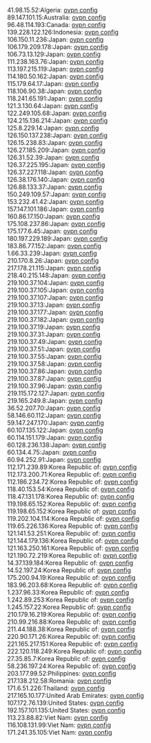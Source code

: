 41.98.15.52:Algeria: [ovpn config](vpn/41_98_15_52.ovpn)  
89.147.101.15:Australia: [ovpn config](vpn/89_147_101_15.ovpn)  
96.48.114.193:Canada: [ovpn config](vpn/96_48_114_193.ovpn)  
139.228.122.126:Indonesia: [ovpn config](vpn/139_228_122_126.ovpn)  
106.150.11.236:Japan: [ovpn config](vpn/106_150_11_236.ovpn)  
106.179.209.178:Japan: [ovpn config](vpn/106_179_209_178.ovpn)  
106.73.13.129:Japan: [ovpn config](vpn/106_73_13_129.ovpn)  
111.238.163.76:Japan: [ovpn config](vpn/111_238_163_76.ovpn)  
113.197.215.119:Japan: [ovpn config](vpn/113_197_215_119.ovpn)  
114.180.50.162:Japan: [ovpn config](vpn/114_180_50_162.ovpn)  
115.179.64.17:Japan: [ovpn config](vpn/115_179_64_17.ovpn)  
118.106.90.38:Japan: [ovpn config](vpn/118_106_90_38.ovpn)  
118.241.65.191:Japan: [ovpn config](vpn/118_241_65_191.ovpn)  
121.3.130.64:Japan: [ovpn config](vpn/121_3_130_64.ovpn)  
122.249.105.68:Japan: [ovpn config](vpn/122_249_105_68.ovpn)  
124.215.136.214:Japan: [ovpn config](vpn/124_215_136_214.ovpn)  
125.8.229.14:Japan: [ovpn config](vpn/125_8_229_14.ovpn)  
126.150.137.238:Japan: [ovpn config](vpn/126_150_137_238.ovpn)  
126.15.238.83:Japan: [ovpn config](vpn/126_15_238_83.ovpn)  
126.27.185.209:Japan: [ovpn config](vpn/126_27_185_209.ovpn)  
126.31.52.39:Japan: [ovpn config](vpn/126_31_52_39.ovpn)  
126.37.225.195:Japan: [ovpn config](vpn/126_37_225_195.ovpn)  
126.37.227.118:Japan: [ovpn config](vpn/126_37_227_118.ovpn)  
126.38.176.140:Japan: [ovpn config](vpn/126_38_176_140.ovpn)  
126.88.133.37:Japan: [ovpn config](vpn/126_88_133_37.ovpn)  
150.249.109.57:Japan: [ovpn config](vpn/150_249_109_57.ovpn)  
153.232.41.42:Japan: [ovpn config](vpn/153_232_41_42.ovpn)  
157.147.101.186:Japan: [ovpn config](vpn/157_147_101_186.ovpn)  
160.86.17.150:Japan: [ovpn config](vpn/160_86_17_150.ovpn)  
175.108.237.86:Japan: [ovpn config](vpn/175_108_237_86.ovpn)  
175.177.6.45:Japan: [ovpn config](vpn/175_177_6_45.ovpn)  
180.197.229.189:Japan: [ovpn config](vpn/180_197_229_189.ovpn)  
183.86.77.152:Japan: [ovpn config](vpn/183_86_77_152.ovpn)  
1.66.33.239:Japan: [ovpn config](vpn/1_66_33_239.ovpn)  
210.170.8.26:Japan: [ovpn config](vpn/210_170_8_26.ovpn)  
217.178.21.115:Japan: [ovpn config](vpn/217_178_21_115.ovpn)  
218.40.215.148:Japan: [ovpn config](vpn/218_40_215_148.ovpn)  
219.100.37.104:Japan: [ovpn config](vpn/219_100_37_104.ovpn)  
219.100.37.105:Japan: [ovpn config](vpn/219_100_37_105.ovpn)  
219.100.37.107:Japan: [ovpn config](vpn/219_100_37_107.ovpn)  
219.100.37.13:Japan: [ovpn config](vpn/219_100_37_13.ovpn)  
219.100.37.177:Japan: [ovpn config](vpn/219_100_37_177.ovpn)  
219.100.37.182:Japan: [ovpn config](vpn/219_100_37_182.ovpn)  
219.100.37.19:Japan: [ovpn config](vpn/219_100_37_19.ovpn)  
219.100.37.31:Japan: [ovpn config](vpn/219_100_37_31.ovpn)  
219.100.37.49:Japan: [ovpn config](vpn/219_100_37_49.ovpn)  
219.100.37.51:Japan: [ovpn config](vpn/219_100_37_51.ovpn)  
219.100.37.55:Japan: [ovpn config](vpn/219_100_37_55.ovpn)  
219.100.37.58:Japan: [ovpn config](vpn/219_100_37_58.ovpn)  
219.100.37.86:Japan: [ovpn config](vpn/219_100_37_86.ovpn)  
219.100.37.87:Japan: [ovpn config](vpn/219_100_37_87.ovpn)  
219.100.37.96:Japan: [ovpn config](vpn/219_100_37_96.ovpn)  
219.115.172.127:Japan: [ovpn config](vpn/219_115_172_127.ovpn)  
219.165.249.8:Japan: [ovpn config](vpn/219_165_249_8.ovpn)  
36.52.207.70:Japan: [ovpn config](vpn/36_52_207_70.ovpn)  
58.146.60.112:Japan: [ovpn config](vpn/58_146_60_112.ovpn)  
59.147.247.170:Japan: [ovpn config](vpn/59_147_247_170.ovpn)  
60.107.135.122:Japan: [ovpn config](vpn/60_107_135_122.ovpn)  
60.114.151.179:Japan: [ovpn config](vpn/60_114_151_179.ovpn)  
60.128.236.138:Japan: [ovpn config](vpn/60_128_236_138.ovpn)  
60.134.4.75:Japan: [ovpn config](vpn/60_134_4_75.ovpn)  
60.94.252.91:Japan: [ovpn config](vpn/60_94_252_91.ovpn)  
112.171.239.89:Korea Republic of: [ovpn config](vpn/112_171_239_89.ovpn)  
112.173.200.71:Korea Republic of: [ovpn config](vpn/112_173_200_71.ovpn)  
112.186.234.72:Korea Republic of: [ovpn config](vpn/112_186_234_72.ovpn)  
118.40.153.54:Korea Republic of: [ovpn config](vpn/118_40_153_54.ovpn)  
118.47.131.178:Korea Republic of: [ovpn config](vpn/118_47_131_178.ovpn)  
119.198.65.152:Korea Republic of: [ovpn config](vpn/119_198_65_152.ovpn)  
119.198.65.152:Korea Republic of: [ovpn config](vpn/119_198_65_152.ovpn)  
119.202.104.114:Korea Republic of: [ovpn config](vpn/119_202_104_114.ovpn)  
119.65.226.136:Korea Republic of: [ovpn config](vpn/119_65_226_136.ovpn)  
121.141.53.251:Korea Republic of: [ovpn config](vpn/121_141_53_251.ovpn)  
121.144.179.136:Korea Republic of: [ovpn config](vpn/121_144_179_136.ovpn)  
121.163.250.161:Korea Republic of: [ovpn config](vpn/121_163_250_161.ovpn)  
121.190.72.219:Korea Republic of: [ovpn config](vpn/121_190_72_219.ovpn)  
14.37.139.184:Korea Republic of: [ovpn config](vpn/14_37_139_184.ovpn)  
14.52.197.24:Korea Republic of: [ovpn config](vpn/14_52_197_24.ovpn)  
175.200.94.19:Korea Republic of: [ovpn config](vpn/175_200_94_19.ovpn)  
183.96.203.68:Korea Republic of: [ovpn config](vpn/183_96_203_68.ovpn)  
1.237.96.33:Korea Republic of: [ovpn config](vpn/1_237_96_33.ovpn)  
1.242.89.253:Korea Republic of: [ovpn config](vpn/1_242_89_253.ovpn)  
1.245.157.22:Korea Republic of: [ovpn config](vpn/1_245_157_22.ovpn)  
210.179.16.219:Korea Republic of: [ovpn config](vpn/210_179_16_219.ovpn)  
210.99.216.88:Korea Republic of: [ovpn config](vpn/210_99_216_88.ovpn)  
211.44.188.38:Korea Republic of: [ovpn config](vpn/211_44_188_38.ovpn)  
220.90.171.26:Korea Republic of: [ovpn config](vpn/220_90_171_26.ovpn)  
221.165.217.151:Korea Republic of: [ovpn config](vpn/221_165_217_151.ovpn)  
222.120.118.249:Korea Republic of: [ovpn config](vpn/222_120_118_249.ovpn)  
27.35.85.7:Korea Republic of: [ovpn config](vpn/27_35_85_7.ovpn)  
58.236.197.24:Korea Republic of: [ovpn config](vpn/58_236_197_24.ovpn)  
203.177.99.52:Philippines: [ovpn config](vpn/203_177_99_52.ovpn)  
217.138.212.58:Romania: [ovpn config](vpn/217_138_212_58.ovpn)  
171.6.51.226:Thailand: [ovpn config](vpn/171_6_51_226.ovpn)  
217.165.10.177:United Arab Emirates: [ovpn config](vpn/217_165_10_177.ovpn)  
107.172.76.139:United States: [ovpn config](vpn/107_172_76_139.ovpn)  
192.157.101.135:United States: [ovpn config](vpn/192_157_101_135.ovpn)  
113.23.88.82:Viet Nam: [ovpn config](vpn/113_23_88_82.ovpn)  
116.108.131.99:Viet Nam: [ovpn config](vpn/116_108_131_99.ovpn)  
171.241.35.105:Viet Nam: [ovpn config](vpn/171_241_35_105.ovpn)  
